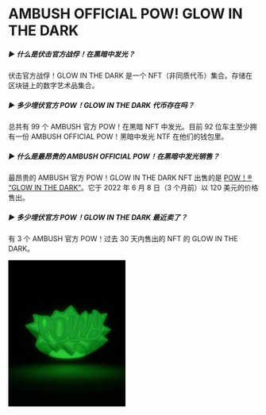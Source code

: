 # AMBUSH OFFICIAL POW! GLOW IN THE DARK

##### ▶ 什么是伏击官方战俘！在黑暗中发光？

伏击官方战俘！GLOW IN THE DARK 是一个 NFT（非同质代币）集合。存储在区块链上的数字艺术品集合。

##### ▶ 多少埋伏官方 POW！GLOW IN THE DARK 代币存在吗？

总共有 99 个 AMBUSH 官方 POW！在黑暗 NFT 中发光。目前 92 位车主至少拥有一份 AMBUSH OFFICIAL POW！黑暗中发光 NTF 在他们的钱包里。

##### ▶ 什么是最昂贵的 AMBUSH OFFICIAL POW！在黑暗中发光销售？

最昂贵的 AMBUSH 官方 POW！GLOW IN THE DARK NFT 出售的是 [POW！®︎ “GLOW IN THE DARK”](https://www.nft-stats.com/asset/0xbc3f922d19647e5d3307c9cdc4c59a31461ee197/29)。它于 2022 年 6 月 8 日（3 个月前）以 120 美元的价格售出。

##### ▶ 多少埋伏官方 POW！GLOW IN THE DARK 最近卖了？

有 3 个 AMBUSH 官方 POW！过去 30 天内售出的 NFT 的 GLOW IN THE DARK。

![unnamed](unnamed.jpg)
